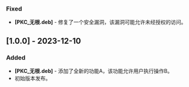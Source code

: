 ### Fixed
- **[PKC_无根.deb]** - 修复了一个安全漏洞，该漏洞可能允许未经授权的访问。

## [1.0.0] - 2023-12-10

### Added
- **[PKC_无根.deb]** - 添加了全新的功能A，该功能允许用户执行操作B。
- 初始版本发布。